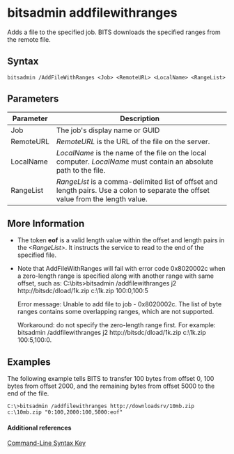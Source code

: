 # bitsadmin addfilewithranges



Adds a file to the specified job. BITS downloads the specified ranges from the remote file.

## Syntax

```
bitsadmin /AddFileWithRanges <Job> <RemoteURL> <LocalName> <RangeList>
```

## Parameters

|Parameter|Description|
|---------|-----------|
|Job|The job's display name or GUID|
|RemoteURL|*RemoteURL* is the URL of the file on the server.|
|LocalName|*LocalName* is the name of the file on the local computer. *LocalName* must contain an absolute path to the file.|
|RangeList|*RangeList* is a comma-delimited list of offset and length pairs. Use a colon to separate the offset value from the length value.|

## More Information

-   The token **eof** is a valid length value within the offset and length pairs in the *\<RangeList>*. It instructs the service to read to the end of the specified file.
-   Note that AddFileWithRanges will fail with error code 0x8020002c when a zero-length range is specified along with another range with same offset, such as: C:\bits>bitsadmin /addfilewithranges j2 http://bitsdc/dload/1k.zip c:\1k.zip 100:0,100:5

    Error message: Unable to add file to job - 0x8020002c. The list of byte ranges contains some overlapping ranges, which are not supported.

    Workaround: do not specify the zero-length range first. For example: bitsadmin /addfilewithranges j2 http://bitsdc/dload/1k.zip c:\1k.zip 100:5,100:0.

## <a name="BKMK_examples"></a>Examples

The following example tells BITS to transfer 100 bytes from offset 0, 100 bytes from offset 2000, and the remaining bytes from offset 5000 to the end of the file.
```
C:\>bitsadmin /addfilewithranges http://downloadsrv/10mb.zip c:\10mb.zip "0:100,2000:100,5000:eof"
```

#### Additional references

[Command-Line Syntax Key](command-line-syntax-key.md)